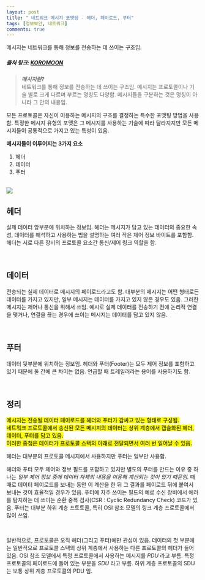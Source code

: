 ```yaml
---
layout: post
title: " 네트워크 메시지 포맷팅 - 헤더, 페이로드, 푸터"
tags: [정보보안, 네트워크]
comments: true
---
```


메시지는 네트워크를 통해 정보를 전송하는 데 쓰이는 구조임.

##### 출처 링크: [KOROMOON][koromoonlink]
[koromoonlink]: https://koromoon.blogspot.com/2019/01/blog-post_16.html "Go koromoon"

> ***메시지란?*** <br>
네트워크를 통해 정보를 전송하는 데 쓰이는 구조임.
메시지는 프로토콜이나 기술 별로 크게 다르며 부르는 명칭도 다양함.
메시지들을 구분하는 것은 명칭이 아니라 그 안의 내용임.

모든 프로토콜은 자신이 이용하는 메시지의 구조를 결정하는 특수한 포맷팅 방법을 사용함.
특정한 메시지 유형의 포맷은 그 메시지를 사용하는 기술에 따라 달라지지만 모든 메시지들이 공통적으로 가지고 있는 특성이 있음.
<br>

**메시지들이 이루어지는 3가지 요소**
1. 헤더
1. 데이터
1. 푸터

<br>

<img src="https://blogger.googleusercontent.com/img/b/R29vZ2xl/AVvXsEjhwqWVOFusw1-YNirZ3qCmWN8b1sR0u8p4kSGgQ6FqKO-Rbu9_Z4NdB45PXIWf2Y7FJFgirRgEHdTXkljYNIifBFrSdj8Vs7qX5hTDgb4rO2i_BPhJd9Bw0sQC3gvK7hx-xnDb7vkkYqU/s640/%25EB%2584%25A4%25ED%258A%25B8%25EC%259B%258C%25ED%2581%25AC+%25EB%25A9%2594%25EC%258B%259C%25EC%25A7%2580+%25ED%258F%25AC%25EB%25A7%25B7%25ED%258C%2585.png">

## 헤더
실제 데이터 앞부분에 위치하는 정보임.
헤더는 메시지가 담고 있는 데이터의 중요한 속성, 데이터를 해석하고 사용하는 법을 설명하는 여러 작은 제어 정보 바이트를 포함함.
헤더는 서로 다른 장비의 프로토콜 요소간 통신/제어 링크 역할을 함.

<br>

## 데이터
전송되는 실제 데이터로 메시지의 페이로드라고도 함.
대부분의 메시지는 어떤 형태로든 데이터를 가지고 있지만, 일부 메시지는 데이터를 가지고 있지 않은 경우도 있음.
그러한 메시지는 제어나 통신을 위해서 쓰임.
예시로 실제 데이터를 전송하기 전에 논리적 연결을 맺거나, 연결을 끊는 경우에 쓰이는 메시지는 데이터를 담고 있지 않음.

<br>

## 푸터
데이터 뒷부분에 위치하는 정보임.
헤더와 푸터(Footer)는 모두 제어 정보를 포함하고 있기 때문에 둘 간에 큰 차이는 없음.
언급할 때 트레일러라는 용어를 사용하기도 함.

<br>

## 정리

<mark>메시지는 전송될 데이터 페이로드를 헤더와 푸터가 감싸고 있는 형태로 구성됨.<br>
네트워크 프로토콜에서 송신된 모든 메시지의 데이터는 상위 계층에서 캡슐화된 헤더, 데이터, 푸터를 담고 있음.<br>
이러한 중첩은 데이터가 프로토콜 스택의 아래로 전달되면서 여러 번 일어날 수 있음.</mark>


헤더는 대부분의 프로토콜 메시지에서 사용하지만 푸터는 일부만 사용함.
  

헤더와 푸터 모두 제어와 정보 필드를 포함하고 있지만 별도의 푸터를 만드는 이유 중 하나는 *일부 제어 정보 중에 데이터 자체의 내용을 이용해 계산되는 것이 있기 때문임.* 
때때로 데이터 페이로드를 보내는 동안 이 계산을 한 뒤 그 결과를 페이로드 뒤에 붙여서 보내는 것이 효율적일 경우가 있음. 
푸터에 자주 쓰이는 필드의 예로 수신 장비에서 에러를 탐지하는 데 쓰이는 순환 중복 검사(CSR : Cyclic Redundancy Check) 코드가 있음.
푸터는 대부분 하위 계층 프토토콜, 특히 OSI 참조 모델의 링크 계층 프로토콜에서 많이 쓰임.

<br>

일반적으로, 프로토콜은 오직 헤더(그리고 푸터)에만 관심이 있음. 
데이터의 첫 부분에는 일반적으로 프로토콜 스택의 상위 계층에서 사용하는 다른 프로토콜의 헤더가 들어 있음. 
OSI 참조 모델에서 특정 프로토콜에서 사용하는 메시지를 *PDU* 라고 부름. 
특정 프로토콜의 페이로드에 들어 있는 부분을 *SDU* 라고 부름. 
하위 계층 프로토콜의 SDU 는 보통 상위 계층 프로토콜의 PDU 임.

